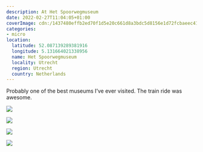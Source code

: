 ```yaml
---
description: At Het Spoorwegmuseum
date: 2022-02-27T11:04:05+01:00
coverImage: cdn:/1437480effb2ed70f1d5e20c661d8a3bdc5d8156e1d72fcbaeec41ef37c3740f
categories:
- micro
location:
  latitude: 52.087139289381916
  longitude: 5.131664021338956
  name: Het Spoorwegmuseum
  locality: Utrecht
  region: Utrecht
  country: Netherlands
---
```


Probably one of the best museums I’ve ever visited. The train ride was awesome.

<div class="fw fg">

![](cdn:/1437480effb2ed70f1d5e20c661d8a3bdc5d8156e1d72fcbaeec41ef37c3740f)

![](cdn:/584678498b0af5d173ef6aab2af2302a8164a587d9b9b46875b6a8dd572bdac6)

![](cdn:/55c583a80c328cd0c709c00539420f22932fd5b588f0b05723cb40dd503c6866)

![](cdn:/f6dc3283a5e34f40420e346bdfce8796022be77ce1be1b19fddc147f3d89e0cb)

</div>
